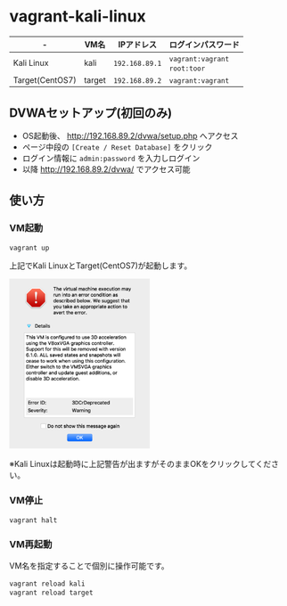 # vagrant-kali-linux

|-|VM名|IPアドレス|ログインパスワード|
|---|---|---|---|
|Kali Linux|kali|`192.168.89.1`|`vagrant:vagrant`<br>`root:toor`|
|Target(CentOS7)|target|`192.168.89.2`|`vagrant:vagrant`|

## DVWAセットアップ(初回のみ)

- OS起動後、 http://192.168.89.2/dvwa/setup.php へアクセス
- ページ中段の `[Create / Reset Database]` をクリック
- ログイン情報に `admin:password` を入力しログイン
- 以降 http://192.168.89.2/dvwa/ でアクセス可能

## 使い方

### VM起動

```
vagrant up
```

上記でKali LinuxとTarget(CentOS7)が起動します。

<img src="./docs/images/VirtualBox_Warning.png" width="50%">

※Kali Linuxは起動時に上記警告が出ますがそのままOKをクリックしてください。

### VM停止

```
vagrant halt
```

### VM再起動

VM名を指定することで個別に操作可能です。

```
vagrant reload kali
vagrant reload target
```
